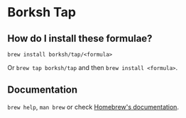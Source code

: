 # Borksh Tap

## How do I install these formulae?

`brew install borksh/tap/<formula>`

Or `brew tap borksh/tap` and then `brew install <formula>`.

## Documentation

`brew help`, `man brew` or check [Homebrew's documentation](https://docs.brew.sh).

